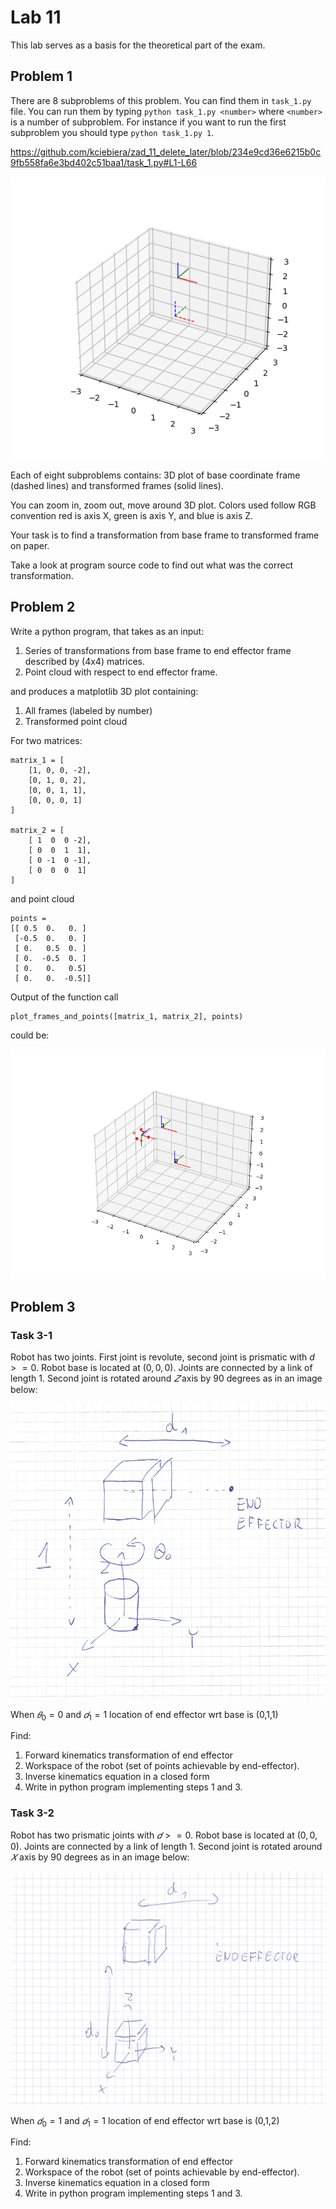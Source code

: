 # Lab 11

This lab serves as a basis for the theoretical part of the exam.

## Problem 1

There are 8 subproblems of this problem. You can find them in `task_1.py` file. You can run them by typing `python task_1.py <number>` where `<number>` is a number of subproblem. For instance if you want to run the first subproblem you should type `python task_1.py 1`.

https://github.com/kciebiera/zad_11_delete_later/blob/234e9cd36e6215b0c9fb558fa6e3bd402c51baa1/task_1.py#L1-L66


![](Figure_3.png)

Each of eight subproblems contains: 3D plot of base coordinate frame (dashed lines) and transformed frames (solid lines).

You can zoom in, zoom out, move around 3D plot. Colors used follow RGB convention red is axis X, green is axis Y, and blue is axis Z.

Your task is to find a transformation from base frame to transformed frame on paper.

Take a look at program source code to find out what was the correct transformation.

## Problem 2

Write a python program, that takes as an input:

1. Series of transformations from base frame to end effector frame described by (4x4) matrices.
2. Point cloud with respect to end effector frame.

and produces a matplotlib 3D plot containing:

1. All frames (labeled by number)
2. Transformed point cloud

For two matrices:

```
matrix_1 = [
    [1, 0, 0, -2],
    [0, 1, 0, 2],
    [0, 0, 1, 1],
    [0, 0, 0, 1]
]

matrix_2 = [
    [ 1  0  0 -2],
    [ 0  0  1  1],
    [ 0 -1  0 -1],
    [ 0  0  0  1]
]

```

and point cloud
```
points = 
[[ 0.5  0.   0. ]
 [-0.5  0.   0. ]
 [ 0.   0.5  0. ]
 [ 0.  -0.5  0. ]
 [ 0.   0.   0.5]
 [ 0.   0.  -0.5]]
```

Output of the function call 

```
plot_frames_and_points([matrix_1, matrix_2], points)
```

could be:

![](Figure_4.png)

## Problem 3

### Task 3-1

Robot has two joints. First joint is revolute, second joint is prismatic with $d >= 0$. Robot base is located at $(0,0,0)$.
Joints are connected by a link of length $1$.
Second joint is rotated around $𝑍$ axis by 90 degrees as in an image below:

![](robot1.png)

When  $𝜃_0=0$ and $𝑑_1=1$ location of end effector wrt base is  (0,1,1) 

Find:

1. Forward kinematics transformation of end effector
2. Workspace of the robot (set of points achievable by end-effector).
3. Inverse kinematics equation in a closed form
4. Write in python program implementing steps 1 and 3.


### Task 3-2

Robot has two prismatic joints with $𝑑 >= 0$. Robot base is located at $(0,0,0)$.
Joints are connected by a link of length 1. Second joint is rotated around $𝑋$ axis by 90 degrees as in an image below:

![](robot2.png)

When $𝑑_0=1$ and  $𝑑_1=1$ location of end effector wrt base is  (0,1,2) 

Find:

1. Forward kinematics transformation of end effector
2. Workspace of the robot (set of points achievable by end-effector).
3. Inverse kinematics equation in a closed form
4. Write in python program implementing steps 1 and 3.
